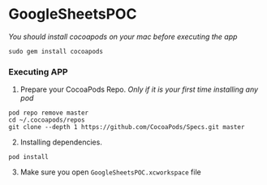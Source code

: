 # GoogleSheetsPOC

*You should install cocoapods on your mac before executing the app*

```
sudo gem install cocoapods
```

### Executing APP

1. Prepare your CocoaPods Repo. *Only if it is your first time installing any pod*
```shell
pod repo remove master
cd ~/.cocoapods/repos 
git clone --depth 1 https://github.com/CocoaPods/Specs.git master
```

2. Installing dependencies.

```shell
pod install
```

3. Make sure you open `GoogleSheetsPOC.xcworkspace` file

